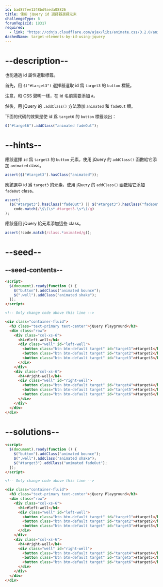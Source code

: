 ```yaml
---
id: bad87fee1348bd9aeda08826
title: 使用 jQuery id 選擇器選擇元素
challengeType: 6
forumTopicId: 18317
required:
  - link: "https://cdnjs.cloudflare.com/ajax/libs/animate.css/3.2.0/animate.css"
dashedName: target-elements-by-id-using-jquery
---
```


# --description--

也能通過 id 屬性選取標籤。

首先，用 `$("#target3")` 選擇器選取 id 爲 `target3` 的 `button` 標籤。

注意，和 CSS 聲明一樣，在 id 名前需要添加 `#`。

然後，用 jQuery 的 `.addClass()` 方法添加 `animated` 和 `fadeOut` 類。

下面的代碼的效果是使 id 爲 `target6` 的 `button` 標籤淡出：

```js
$("#target6").addClass("animated fadeOut");
```

# --hints--

應該選擇 `id` 爲 `target3` 的 `button` 元素，使用 jQuery 的 `addClass()` 函數給它添加 `animated` class。

```js
assert($("#target3").hasClass("animated"));
```

應該選中 id 爲 `target3` 的元素，使用 jQuery 的 `addClass()` 函數給它添加 `fadeOut` class。

```js
assert(
  ($("#target3").hasClass("fadeOut") || $("#target3").hasClass("fadeout")) &&
    code.match(/\$\(\s*.#target3.\s*\)/g)
);
```

應該僅用 jQuery 給元素添加這些 class。

```js
assert(!code.match(/class.*animated/g));
```

# --seed--

## --seed-contents--

```html
<script>
  $(document).ready(function () {
    $("button").addClass("animated bounce");
    $(".well").addClass("animated shake");
  });
</script>

<!-- Only change code above this line -->

<div class="container-fluid">
  <h3 class="text-primary text-center">jQuery Playground</h3>
  <div class="row">
    <div class="col-xs-6">
      <h4>#left-well</h4>
      <div class="well" id="left-well">
        <button class="btn btn-default target" id="target1">#target1</button>
        <button class="btn btn-default target" id="target2">#target2</button>
        <button class="btn btn-default target" id="target3">#target3</button>
      </div>
    </div>
    <div class="col-xs-6">
      <h4>#right-well</h4>
      <div class="well" id="right-well">
        <button class="btn btn-default target" id="target4">#target4</button>
        <button class="btn btn-default target" id="target5">#target5</button>
        <button class="btn btn-default target" id="target6">#target6</button>
      </div>
    </div>
  </div>
</div>
```

# --solutions--

```html
<script>
  $(document).ready(function () {
    $("button").addClass("animated bounce");
    $(".well").addClass("animated shake");
    $("#target3").addClass("animated fadeOut");
  });
</script>

<!-- Only change code above this line -->

<div class="container-fluid">
  <h3 class="text-primary text-center">jQuery Playground</h3>
  <div class="row">
    <div class="col-xs-6">
      <h4>#left-well</h4>
      <div class="well" id="left-well">
        <button class="btn btn-default target" id="target1">#target1</button>
        <button class="btn btn-default target" id="target2">#target2</button>
        <button class="btn btn-default target" id="target3">#target3</button>
      </div>
    </div>
    <div class="col-xs-6">
      <h4>#right-well</h4>
      <div class="well" id="right-well">
        <button class="btn btn-default target" id="target4">#target4</button>
        <button class="btn btn-default target" id="target5">#target5</button>
        <button class="btn btn-default target" id="target6">#target6</button>
      </div>
    </div>
  </div>
</div>
```
